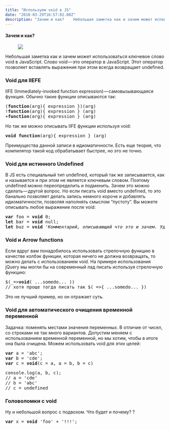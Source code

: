 ```yaml
---
title: "Используем void в JS"
date: "2018-03-29T16:57:02.00Z"
description: "Зачем и как?    Небольшая заметка как и зачем может использоваться ключевое слово void в JavaScript. Слово void — это оператор в"
---
```


<!--kg-card-begin: html--><h4>Зачем и как?</h4>
<figure>
<p><img data-width="1200" data-height="630" src="https://cdn-images-1.medium.com/max/2560/1*A_h5kIlu9Wa0BtG83VwYtA.jpeg"><br />
</figure>
<p>Небольшая заметка как и зачем может использоваться ключевое слово void в JavaScript. Слово void — это оператор в JavaScript. Этот оператор позволяет вставлять выражения при этом всегда возвращает undefined.</p>
<h3>Void для IIEFE</h3>
<p>IIFE (Immediately-invoked function expression) — самовызывающаяся функция. Обычно такие функции описываются так:</p>
<pre>(<strong>function</strong>(arg){ expression })(arg)<br>!<strong>function</strong>(arg){ expression } (arg)<br>+<strong>function</strong>(arg){ expression } (arg)</pre>
<p>Но так же можно описывать IIFE функции используя void:</p>
<pre><strong>void</strong> <strong>function</strong>(arg){ expression } (arg)</pre>
<p>Преимущества данной записи в идиоматичности. Есть еще теория, что компилятор такой код обрабатывает быстрее, но это не точно.</p>
<h3>Void для истинного Undefined</h3>
<p>В JS есть специальный тип undefined, который так же записывается, как и называется и при этом не является ключевым словом. Поэтому undefined можно переопределить и подменить. Зачем это можно сделать — другой вопрос. Но если писать void вместо undefined, то это банально позволяет делать запись немного короче и добавлять идиоматичности, позволяя наполнять смыслом “пустоту”. Вы можете описывать любое выражение после void:</p>
<pre><strong>var</strong> foo = <strong>void</strong> 0;<br><strong>let</strong> bar = <strong>void</strong> null;<br><strong>let</strong> buz = <strong>void</strong> <em>'Комментарий, описывающий что это и зачем. Удобно'</em>;</pre>

<h3>Void и Arrow functions</h3>
<p>Если вдруг вам понадобилось использовать стрелочную функцию в качестве колбэк функции, которая ничего не должна возвращать, то можно делать с использованием void. На примере использования jQuery мы могли бы на современный лад писать используя стрелочную функцию:</p>
<pre>$(_=&gt;<strong>void</strong>( ...somedo... ))<br>// хотя проще тогда писать так $(_=&gt;{ ...somedo... })</pre>
<p>Это не лучший пример, но он отражает суть.</p>
<h3>Void для автоматического очищения временной переменной</h3>
<p>Задачка: поменять местами значения переменных. В отличие от чисел, со строками не так много вариантов. Допустим меняем с использованием временной переменной, но мы хотим, чтобы в итоге она была очищена. Можем использовать void для этих целей:</p>
<pre><strong>var</strong> a = 'abc';<br><strong>var</strong> b = 'cde';<br><strong>var</strong> c = <strong>void</strong>(c = a, a = b, b = c)</pre>
<pre>console.log(a, b, c);<br>// a = 'cde'<br>// b = 'abc'<br>// c = undefined</pre>
<h3>Головоломки с void</h3>
<p>Ну и небольшой вопрос с подвохом. Что будет и почему? ?</p>
<pre><strong>var</strong> x = <strong>void</strong> 'foo' + '!!!';</pre>
<!--kg-card-end: html-->

